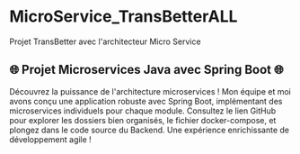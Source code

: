 # MicroService_TransBetterALL
Projet TransBetter avec l'architecteur Micro Service 

## 🌐 Projet Microservices Java avec Spring Boot 🌐

Découvrez la puissance de l'architecture microservices ! Mon équipe et moi avons conçu une application robuste avec Spring Boot, implémentant des microservices individuels pour chaque module. Consultez le lien GitHub pour explorer les dossiers bien organisés, le fichier docker-compose, et plongez dans le code source du Backend. Une expérience enrichissante de développement agile !
